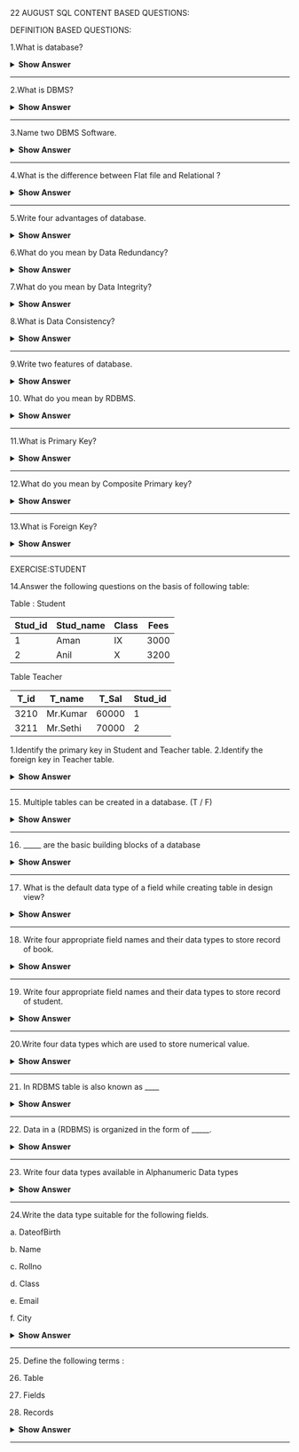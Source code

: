 22 AUGUST SQL CONTENT BASED QUESTIONS:

DEFINITION BASED QUESTIONS:

1.What is database?

<details>

<summary><b> Show Answer </b></summary>

<blockquote>

A database is an organized collection of data.

</blockquote>

</details>

---

2.What is DBMS?

<details>

<summary><b> Show Answer </b></summary>

<blockquote>

DBMS stands for Database Management system. It is a software that controls the creation, maintenance and use of a database.

</blockquote>

</details>

---

3.Name two DBMS Software.

<details>

<summary><b> Show Answer </b></summary>

<blockquote>

Two DBMS Software are :

1. MySQL

2. Oracle

3. Microsoft SQL Server

4. Microsoft Access.

</blockquote>

</details>

---

4.What is the difference between Flat file and Relational ?

<details>

<summary><b> Show Answer </b></summary>

<blockquote>

| Flat File                                                            | Relational                                                                      |
| -------------------------------------------------------------------- | ------------------------------------------------------------------------------- |
| Data is stored in a single table. Data is stored in multiple tables. | It is suitable for less amount of data. It is suitable for large amount of data |

</blockquote>

</details>

---

5.Write four advantages of database.

<details>

<summary><b> Show Answer </b></summary>

<blockquote>

Four advantages of database are

1. It reduces Data Redundancy

2. It allows sharing of data.

3. It help to maintain data integrity.

4. It provides Data Security.

</blockquote>

</details>

6.What do you mean by Data Redundancy?

<details>

<summary><b> Show Answer </b></summary>

<blockquote>

Duplication of data in a database is known as data redundancy.

</blockquote>

</details>

7.What do you mean by Data Integrity?

<details>

<summary><b> Show Answer </b></summary>

<blockquote>

Data integrity means that the data is accurate and consistent in the database.

</blockquote>

</details>

8.What is Data Consistency?

<details>

<summary><b> Show Answer </b></summary>

<blockquote>

Data Consistency means there should be multiple mismatching copies of the same data in a database.

</blockquote>

</details>

---

9.Write two features of database.

<details>

<summary><b> Show Answer </b></summary>

<blockquote>

Two features of database are :

1. A database can have one or many tables.

2. Every table in a database has a primary key field which ensures 00% unique values in the database.

</blockquote>

</details>

10. What do you mean by RDBMS.

<details>

<summary><b> Show Answer </b></summary>

<blockquote>

RDBMS stands for Relational Database Management System. When data is to be stored, maintained, and retrieved from multiple tables then special database software are required known as RDBMS.

</blockquote>

</details>

---

11.What is Primary Key?

<details>

<summary><b> Show Answer </b></summary>

<blockquote>

A field which is unique for each and every record in a table is called primary key.

</blockquote>

</details>

---

12.What do you mean by Composite Primary key?

<details>

<summary><b> Show Answer </b></summary>

<blockquote>

When primary key constraint is applied on one or more columns then it is known as Composite Primary Key.

</blockquote>

</details>

---

13.What is Foreign Key?

<details>

<summary><b> Show Answer </b></summary>

<blockquote>

Ans:A Foreign Key is a field in one table that refers to the primary key of another table. It is used to link two tables.

</blockquote>

</details>

---

EXERCISE:STUDENT

14.Answer the following questions on the basis of following table:

Table : Student

| Stud_id | Stud_name | Class | Fees |
| ------- | --------- | ----- | ---- |
| 1       | Aman      | IX    | 3000 |
| 2       | Anil      | X     | 3200 |

Table Teacher

| T_id | T_name   | T_Sal | Stud_id |
| ---- | -------- | ----- | ------- |
| 3210 | Mr.Kumar | 60000 | 1       |
| 3211 | Mr.Sethi | 70000 | 2       |

1.Identify the primary key in Student and Teacher table.
2.Identify the foreign key in Teacher table.

<details>

<summary><b> Show Answer </b></summary>

<blockquote>

1. Primary Key in Student table : Stud_id
   Primary key in Teacher table is : T_id

2. Foreign key in Teacher table is : Stud_id

</blockquote>

</details>

---

15. Multiple tables can be created in a database. (T / F)

<details>

<summary><b> Show Answer </b></summary>

<blockquote>

True

</blockquote>

</details>

---

16. \_\_\_\_\_ are the basic building blocks of a database

<details>

<summary><b> Show Answer </b></summary>

<blockquote>

Tables

</blockquote>

</details>

---

17. What is the default data type of a field while creating table in design view?

<details>

<summary><b> Show Answer </b></summary>

<blockquote>

Varchar

</blockquote>

</details>

---

18. Write four appropriate field names and their data types to store record of book.

<details>

<summary><b> Show Answer </b></summary>

<blockquote>

Four appropriate field names and their data types to store record of book are :

a. Author_name ————- Char / Varchar

b. Price ———————– Float / Decimal / Double

c. Class ———————– Char / Varchar

d. Subject ———————Char / Varchar

</blockquote>

</details>

---

19. Write four appropriate field names and their data types to store record of student.

<details>

<summary><b> Show Answer </b></summary>

<blockquote>

Four appropriate field names and their data types to store record of students are :

1. Name —————> Char / Varchar

2. Admno —————> Integer

3. Fees ————–> Float/Double

4. DOB —————> Date

</blockquote>

</details>

---

20.Write four data types which are used to store numerical value.

<details>

<summary><b> Show Answer </b></summary>

<blockquote>

Four data types which are used to store numerical value are
Smallint
Bigint
Integer
Float

</blockquote>

</details>

---

21. In RDBMS table is also known as \_\_\_\_

<details>

<summary><b> Show Answer </b></summary>

<blockquote>

Relation

</blockquote>

</details>

---

22. Data in a (RDBMS) is organized in the form of \_\_\_\_\_.

<details>

<summary><b> Show Answer </b></summary>

<blockquote>

Tables

</blockquote>

</details>

---

23. Write four data types available in Alphanumeric Data types

<details>

<summary><b> Show Answer </b></summary>

<blockquote>

Four data types available in Alphanumeric Data types :

- LongVarchar
- Char
- Varchar
- Varchar_Ignorecase

</blockquote>

</details>

---

24.Write the data type suitable for the following fields.

a. DateofBirth

b. Name

c. Rollno

d. Class

e. Email

f. City

<details>

<summary><b> Show Answer </b></summary>

<blockquote>

a. DateofBirth – Date

b. Name – Char or Varchar

c. Rollno – TinyInt / Smallint / Integer

d. Class – Char / Varchar

e. Email – Char or Varchar

f. City – Char or Varchar

</blockquote>

</details>

---

25. Define the following terms :

1. Table

1. Fields

1. Records

<details>

<summary><b> Show Answer </b></summary>

<blockquote>

Table : A table is a set of data elements that is organized in vertical columns and horizontal rows.

Fields : A field is a set of data values of a particular simple type, one for each row of the table.

Records : A row also called a Record or Tuple represents a single, data item in a table.

</blockquote>

</details>

---
